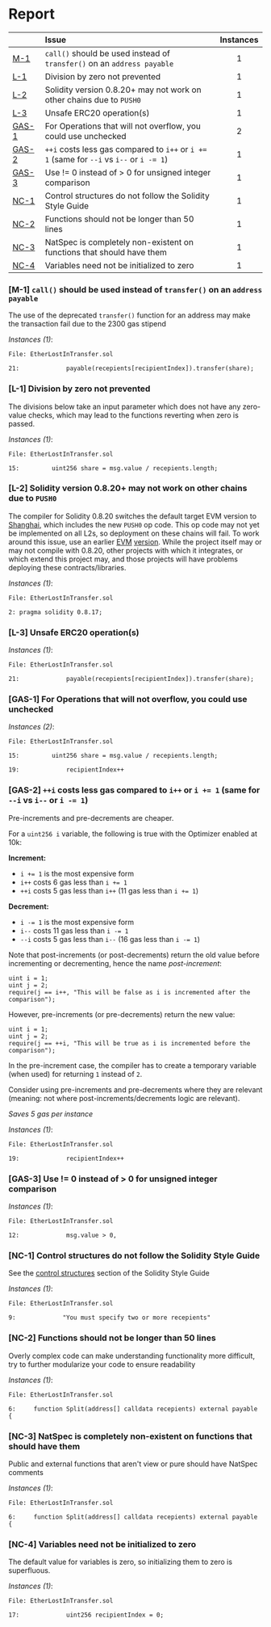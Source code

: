 # Report

| |Issue|Instances|
|-|:-|:-:|
| [M-1](#M-1) | `call()` should be used instead of `transfer()` on an `address payable` | 1 |
| [L-1](#L-1) | Division by zero not prevented | 1 |
| [L-2](#L-2) | Solidity version 0.8.20+ may not work on other chains due to `PUSH0` | 1 |
| [L-3](#L-3) | Unsafe ERC20 operation(s) | 1 |
| [GAS-1](#GAS-1) | For Operations that will not overflow, you could use unchecked | 2 |
| [GAS-2](#GAS-2) | `++i` costs less gas compared to `i++` or `i += 1` (same for `--i` vs `i--` or `i -= 1`) | 1 |
| [GAS-3](#GAS-3) | Use != 0 instead of > 0 for unsigned integer comparison | 1 |
| [NC-1](#NC-1) | Control structures do not follow the Solidity Style Guide | 1 |
| [NC-2](#NC-2) | Functions should not be longer than 50 lines | 1 |
| [NC-3](#NC-3) | NatSpec is completely non-existent on functions that should have them | 1 |
| [NC-4](#NC-4) | Variables need not be initialized to zero | 1 |



### <a name="M-1"></a>[M-1] `call()` should be used instead of `transfer()` on an `address payable`
The use of the deprecated `transfer()` function for an address may make the transaction fail due to the 2300 gas stipend

*Instances (1)*:
```solidity
File: EtherLostInTransfer.sol

21:             payable(recepients[recipientIndex]).transfer(share);

```

### <a name="L-1"></a>[L-1] Division by zero not prevented
The divisions below take an input parameter which does not have any zero-value checks, which may lead to the functions reverting when zero is passed.

*Instances (1)*:
```solidity
File: EtherLostInTransfer.sol

15:         uint256 share = msg.value / recepients.length;

```

### <a name="L-2"></a>[L-2] Solidity version 0.8.20+ may not work on other chains due to `PUSH0`
The compiler for Solidity 0.8.20 switches the default target EVM version to [Shanghai](https://blog.soliditylang.org/2023/05/10/solidity-0.8.20-release-announcement/#important-note), which includes the new `PUSH0` op code. This op code may not yet be implemented on all L2s, so deployment on these chains will fail. To work around this issue, use an earlier [EVM](https://docs.soliditylang.org/en/v0.8.20/using-the-compiler.html?ref=zaryabs.com#setting-the-evm-version-to-target) [version](https://book.getfoundry.sh/reference/config/solidity-compiler#evm_version). While the project itself may or may not compile with 0.8.20, other projects with which it integrates, or which extend this project may, and those projects will have problems deploying these contracts/libraries.

*Instances (1)*:
```solidity
File: EtherLostInTransfer.sol

2: pragma solidity 0.8.17;

```

### <a name="L-3"></a>[L-3] Unsafe ERC20 operation(s)

*Instances (1)*:
```solidity
File: EtherLostInTransfer.sol

21:             payable(recepients[recipientIndex]).transfer(share);

```

### <a name="GAS-1"></a>[GAS-1] For Operations that will not overflow, you could use unchecked

*Instances (2)*:
```solidity
File: EtherLostInTransfer.sol

15:         uint256 share = msg.value / recepients.length;

19:             recipientIndex++

```

### <a name="GAS-2"></a>[GAS-2] `++i` costs less gas compared to `i++` or `i += 1` (same for `--i` vs `i--` or `i -= 1`)
Pre-increments and pre-decrements are cheaper.

For a `uint256 i` variable, the following is true with the Optimizer enabled at 10k:

**Increment:**

- `i += 1` is the most expensive form
- `i++` costs 6 gas less than `i += 1`
- `++i` costs 5 gas less than `i++` (11 gas less than `i += 1`)

**Decrement:**

- `i -= 1` is the most expensive form
- `i--` costs 11 gas less than `i -= 1`
- `--i` costs 5 gas less than `i--` (16 gas less than `i -= 1`)

Note that post-increments (or post-decrements) return the old value before incrementing or decrementing, hence the name *post-increment*:

```solidity
uint i = 1;  
uint j = 2;
require(j == i++, "This will be false as i is incremented after the comparison");
```
  
However, pre-increments (or pre-decrements) return the new value:
  
```solidity
uint i = 1;  
uint j = 2;
require(j == ++i, "This will be true as i is incremented before the comparison");
```

In the pre-increment case, the compiler has to create a temporary variable (when used) for returning `1` instead of `2`.

Consider using pre-increments and pre-decrements where they are relevant (meaning: not where post-increments/decrements logic are relevant).

*Saves 5 gas per instance*

*Instances (1)*:
```solidity
File: EtherLostInTransfer.sol

19:             recipientIndex++

```

### <a name="GAS-3"></a>[GAS-3] Use != 0 instead of > 0 for unsigned integer comparison

*Instances (1)*:
```solidity
File: EtherLostInTransfer.sol

12:             msg.value > 0,

```

### <a name="NC-1"></a>[NC-1] Control structures do not follow the Solidity Style Guide
See the [control structures](https://docs.soliditylang.org/en/latest/style-guide.html#control-structures) section of the Solidity Style Guide

*Instances (1)*:
```solidity
File: EtherLostInTransfer.sol

9:             "You must specify two or more recepients"

```

### <a name="NC-2"></a>[NC-2] Functions should not be longer than 50 lines
Overly complex code can make understanding functionality more difficult, try to further modularize your code to ensure readability 

*Instances (1)*:
```solidity
File: EtherLostInTransfer.sol

6:     function Split(address[] calldata recepients) external payable {

```

### <a name="NC-3"></a>[NC-3] NatSpec is completely non-existent on functions that should have them
Public and external functions that aren't view or pure should have NatSpec comments

*Instances (1)*:
```solidity
File: EtherLostInTransfer.sol

6:     function Split(address[] calldata recepients) external payable {

```

### <a name="NC-4"></a>[NC-4] Variables need not be initialized to zero
The default value for variables is zero, so initializing them to zero is superfluous.

*Instances (1)*:
```solidity
File: EtherLostInTransfer.sol

17:             uint256 recipientIndex = 0;

```

